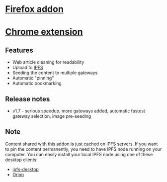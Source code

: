# [Firefox addon](https://addons.mozilla.org/en-US/firefox/addon/2read/)

# [Chrome extension](https://chrome.google.com/webstore/detail/2read/nooeemkngkckhnlfbmikbkiiabbbnlap)

## Features

- Web article cleaning for readability
- Upload to [IPFS](https://ipfs.io/)
- Seeding the content to multiple gateways
- Automatic "pinning"
- Automatic bookmarking

## Release notes

- v1.7 - serious speedup, more gateways added, automatic fastest gateway selection, image pre-seeding

## Note

Content shared with this addon is just cached on IPFS servers. If you want to pin the content permanently, you need to have IPFS node running on your computer. You can easily install your local IPFS node using one of these desktop clients:

- [ipfs-desktop](https://github.com/ipfs-shipyard/ipfs-desktop/releases)
- [Orion](https://orion.siderus.io/)
